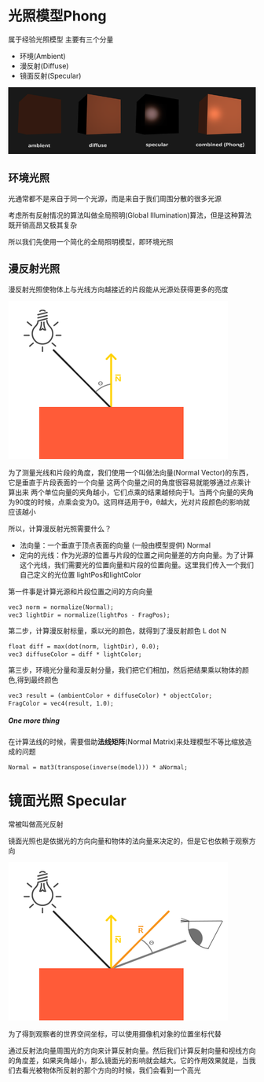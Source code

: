 #  光照模型Phong

属于经验光照模型 主要有三个分量
- 环境(Ambient)
- 漫反射(Diffuse)
- 镜面反射(Specular)

![Image text](https://raw.githubusercontent.com/kyochow/rendering/main/LearnOpenGL_02/1.2_Light_Phong/basic_lighting_phong.png)


## 环境光照

光通常都不是来自于同一个光源，而是来自于我们周围分散的很多光源

考虑所有反射情况的算法叫做全局照明(Global Illumination)算法，但是这种算法既开销高昂又极其复杂

所以我们先使用一个简化的全局照明模型，即环境光照

## 漫反射光照
漫反射光照使物体上与光线方向越接近的片段能从光源处获得更多的亮度



![Image text](https://raw.githubusercontent.com/kyochow/rendering/main/LearnOpenGL_02/1.2_Light_Phong/diffuse_light.png)

为了测量光线和片段的角度，我们使用一个叫做法向量(Normal Vector)的东西，它是垂直于片段表面的一个向量
这两个向量之间的角度很容易就能够通过点乘计算出来
两个单位向量的夹角越小，它们点乘的结果越倾向于1。当两个向量的夹角为90度的时候，点乘会变为0。这同样适用于θ，θ越大，光对片段颜色的影响就应该越小

所以，计算漫反射光照需要什么？

- 法向量：一个垂直于顶点表面的向量 (一般由模型提供)  Normal
- 定向的光线：作为光源的位置与片段的位置之间向量差的方向向量。为了计算这个光线，我们需要光的位置向量和片段的位置向量。这里我们传入一个我们自己定义的光位置 lightPos和lightColor

第一件事是计算光源和片段位置之间的方向向量

```
vec3 norm = normalize(Normal);
vec3 lightDir = normalize(lightPos - FragPos);
```

第二步，计算漫反射标量，乘以光的颜色，就得到了漫反射颜色 L dot N

```
float diff = max(dot(norm, lightDir), 0.0);
vec3 diffuseColor = diff * lightColor;
```

第三步，环境光分量和漫反射分量，我们把它们相加，然后把结果乘以物体的颜色,得到最终颜色

```
vec3 result = (ambientColor + diffuseColor) * objectColor;
FragColor = vec4(result, 1.0);
```



##### One more thing

在计算法线的时候，需要借助**法线矩阵**(Normal Matrix)来处理模型不等比缩放造成的问题

```
Normal = mat3(transpose(inverse(model))) * aNormal;
```



# 镜面光照 Specular 

常被叫做高光反射

镜面光照也是依据光的方向向量和物体的法向量来决定的，但是它也依赖于观察方向

![Image text](https://raw.githubusercontent.com/kyochow/rendering/main/LearnOpenGL_02/1.2_Light_Phong/basic_lighting_specular_theory.png)



为了得到观察者的世界空间坐标，可以使用摄像机对象的位置坐标代替

通过反射法向量周围光的方向来计算反射向量。然后我们计算反射向量和视线方向的角度差，如果夹角越小，那么镜面光的影响就会越大。它的作用效果就是，当我们去看光被物体所反射的那个方向的时候，我们会看到一个高光
















